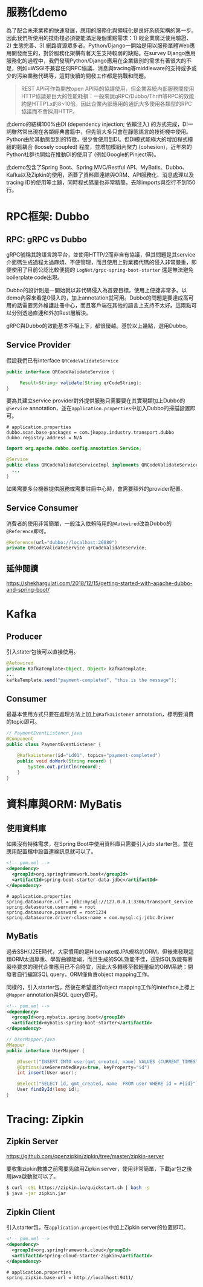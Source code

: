 # 服務化demo

為了配合未來業務的快速發展，應用的服務化與領域化是良好系統架構的第一步。因此我們所使用的技術棧必須要能滿足幾個重點需求：1) 經企業廣泛使用驗證、2) 生態完善、3) 網路資源眾多者。Python/Django一開始是用以服務單體Web應用開發而生的，對於服務化架構有著天生支持較弱的缺點。在survey Django應用服務化的過程中，我們發現Python/Django應用在企業級別的需求有著很大的不足，例如uWSGI不兼容任何RPC協議、消息與tracing等middleware的支持或多或少的污染業務代碼等，這對後續的開發工作都是挑戰和問題。

> REST API可作為開放open API時的協議使用，但企業系統內部服務間使用HTTP協議是巨大的性能耗損：一般來說gRPC/Dubbo/Thrift等RPC的效能約是HTTP1.x的8~10倍。因此企業內部應用的通訊大多使用各類型的RPC協議而不會採用HTTP。

此demo的結構100%由DI (dependency injection; 依賴注入) 的方式完成，DI一詞雖然常出現在各類經典書籍中，但先前大多只會在靜態語言的技術棧中使用。Python由於其動態型別的特徵，很少會使用到DI。但DI模式能極大的增加程式模組的鬆耦合 (loosely coupled) 程度，並增加模組內聚力 (cohesion)，近年來的Python社群也開始在推動DI的使用了 (例如Google的Pinject等)。

此demo包含了Spring Boot、Spring MVC/Restful API、MyBatis、Dubbo、Kafka以及Zipkin的使用，涵蓋了資料庫連結與ORM、API服務化、消息處理以及tracing ID的使用等主題，同時程式碼量也非常精簡，去除imports與空行不到150行。



# RPC框架: Dubbo

## RPC: gRPC vs Dubbo

gRPC號稱其跨語言跨平台，並使用HTTP/2而非自有協議，但其問題是其service介面碼生成過程太過麻煩、不便管理，而且使用上對業務代碼的侵入非常嚴重，即便使用了目前公認比較便捷的 `LogNet/grpc-spring-boot-starter` 還是無法避免boilerplate code出現。

Dubbo的設計則是一開始就以非代碼侵入為首要目標，使用上便捷非常多。以demo內容來看是0侵入的，加上annotation就可用。Dubbo的問題是要達成高可用的話需要另外維護註冊中心，而且客戶端在其他的語言上支持不太好。這兩點可以分別透過直連和外加Rest層解決。

gRPC與Dubbo的效能基本不相上下，都很優越。基於以上幾點，選用Dubbo。

## Service Provider

假設我們已有interface `QRCodeValidateService`

```java
public interface QRCodeValidateService {

     Result<String> validate(String qrCodeString);
}
```

要為其建立service provider對外提供服務只需要要在其實現類加上Dubbo的`@Service` annotation，並在`application.properties`中加入Dubbo的掃描設置即可。

```
# application.properties
dubbo.scan.base-packages = com.jkopay.industry.transport.dubbo
dubbo.registry.address = N/A
```

```java
import org.apache.dubbo.config.annotation.Service;

@Service
public class QRCodeValidateServiceImpl implements QRCodeValidateService {
  ...
}  
```

如果需要多台機器提供服務或需要註冊中心時，會需要額外的provider配置。

## Service Consumer

消費者的使用非常簡單，一般注入依賴時用的`@Autowired`改為Dubbo的`@Reference`即可。

```java
@Reference(url="dubbo://localhost:20880")
private QRCodeValidateService qrCodeValidateService;
```

## 延伸閱讀

https://shekhargulati.com/2018/12/15/getting-started-with-apache-dubbo-and-spring-boot/



# Kafka

## Producer

引入stater包後可以直接使用。

```java
@Autowired
private KafkaTemplate<Object, Object> kafkaTemplate;
...
kafkaTemplate.send("payment-completed", "this is the message");
```



## Consumer

最基本使用方式只要在處理方法上加上`@KafkaListener` annotation，標明要消費的topic即可。

```java
// PaymentEventListener.java
@Component
public class PaymentEventListener {

    @KafkaListener(id="id01", topics="payment-completed")
    public void doWork(String record) {
        System.out.println(record);
    }
}
```



# 資料庫與ORM: MyBatis

## 使用資料庫

如果沒有特殊需求，在Spring Boot中使用資料庫只需要引入jdb starter包，並在應用配置檔中設置連線訊息就可以了。

```xml
<!-- pom.xml -->
<dependency>
  <groupId>org.springframework.boot</groupId>
  <artifactId>spring-boot-starter-data-jdbc</artifactId>
</dependency>
```

```
# application.properties
spring.datasource.url = jdbc:mysql://127.0.0.1:3306/transport_service
spring.datasource.username = root
spring.datasource.password = root1234
spring.datasource.driver-class-name = com.mysql.cj.jdbc.Driver
```



## MyBatis

過去SSH/J2EE時代，大家慣用的是Hibernate或JPA規格的ORM，但後來發現這類ORM太過厚重、學習曲線陡峭，而且生成的SQL效能不佳，這對SQL效能有著嚴格要求的現代企業應用已不合時宜，因此大多轉移至較輕量級的ORM系統：開發者自行編寫SQL query，ORM僅負責object mapping工作。

同樣的，引入starter包，然後在希望進行object mapping工作的interface上標上`@Mapper` annotation與SQL query即可。

```xml
<!-- pom.xml -->
<dependency>
  <groupId>org.mybatis.spring.boot</groupId>
  <artifactId>mybatis-spring-boot-starter</artifactId>
</dependency>
```

```java
// UserMapper.java
@Mapper
public interface UserMapper {

    @Insert("INSERT INTO user(gmt_created, name) VALUES (CURRENT_TIMESTAMP(), #{name})")
    @Options(useGeneratedKeys=true, keyProperty="id")
    int insert(User user);

    @Select("SELECT id, gmt_created, name  FROM user WHERE id = #{id}")
    User findById(long id);
}
```



# Tracing: Zipkin

## Zipkin Server

https://github.com/openzipkin/zipkin/tree/master/zipkin-server

要收集zipkin數據之前需要先啟用Zipkin server，使用非常簡單，下載jar包之後用java啟動就可以了。

```bash
$ curl -sSL https://zipkin.io/quickstart.sh | bash -s
$ java -jar zipkin.jar
```



## Zipkin Client

引入starter包，在`application.properties`中加上Zipkin server的位置即可。

```xml
<!-- pom.xml -->
<dependency>
  <groupId>org.springframework.cloud</groupId>
  <artifactId>spring-cloud-starter-zipkin</artifactId>
</dependency>
```

```
# application.properties
spring.zipkin.base-url = http://localhost:9411/
```

